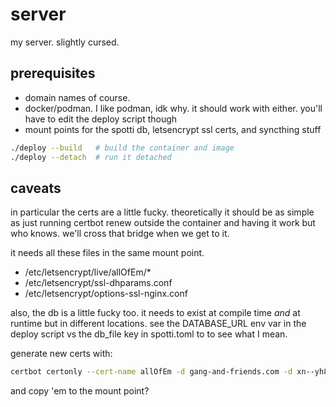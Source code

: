 
# server

my server. slightly cursed.

## prerequisites

- domain names of course.
- docker/podman. I like podman, idk why. it should work with either. you'll
  have to edit the deploy script though
- mount points for the spotti db, letsencrypt ssl certs, and syncthing stuff

```bash
./deploy --build   # build the container and image
./deploy --detach  # run it detached
```

## caveats

in particular the certs are a little fucky. theoretically it should be as
simple as just running certbot renew outside the container and having it work
but who knows. we'll cross that bridge when we get to it.

it needs all these files in the same mount point.

- /etc/letsencrypt/live/allOfEm/*
- /etc/letsencrypt/ssl-dhparams.conf
- /etc/letsencrypt/options-ssl-nginx.conf

also, the db is a little fucky too. it needs to exist at compile time *and* at
runtime but in different locations. see the DATABASE_URL env var in the deploy
script vs the db_file key in spotti.toml to to see what I mean.

generate new certs with:

```bash
certbot certonly --cert-name allOfEm -d gang-and-friends.com -d xn--yh8hfqgj.ws -d xn--4v8hv5g.ml -d show-me-ur.rocks -d grape.surgery -d oatmeal.gay
```

and copy 'em to the mount point?
